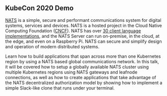 
## KubeCon 2020 Demo

[NATS](https://nats.io) is a simple, secure and performant communications system 
for digital systems, services and devices. NATS is a hosted project in the 
Cloud Native Computing Foundation ([CNCF](https://cncf.io)). NATS has over
[30 client language implementations](https://nats.io/download/), and the NATS Server
can run on-premise, in the cloud, at the edge, and even on a Raspberry Pi. 
NATS can secure and simplify design and operation of modern distributed systems.

Learn how to build applications that span across more than one Kubernetes region by using a NATS based global communications network. 
In this talk, it will be covered how to setup a globally available NATS cluster using multiple Kubernetes regions using NATS gateways and leafnode connections, as well as how to create applications that take advantage of the NATS decentralized authorization model by showing how to implement a simple Slack-like clone that runs under your terminal.

